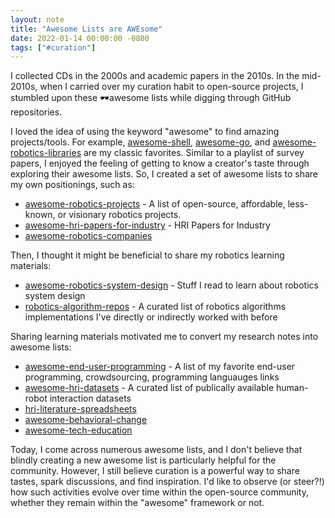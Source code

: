 ```yaml
---
layout: note
title: "Awesome Lists are AWEsome"
date: 2022-01-14 00:00:00 -0800
tags: ["#curation"]
---
```


I collected CDs in the 2000s and academic papers in the 2010s.
In the mid-2010s, when I carried over my curation habit to open-source projects, I stumbled upon these 🕶️awesome lists while digging through GitHub repositories.

I loved the idea of using the keyword "awesome" to find amazing projects/tools.
For example, [awesome-shell](https://github.com/awesome-lists/awesome-bash), [awesome-go](https://github.com/avelino/awesome-go), and [awesome-robotics-libraries](https://github.com/jslee02/awesome-robotics-libraries) are my classic favorites.
Similar to a playlist of survey papers, I enjoyed the feeling of getting to know a creator's taste through exploring their awesome lists.
So, I created a set of awesome lists to share my own positionings, such as:

- [awesome-robotics-projects](https://github.com/mjyc/awesome-robotics-projects) - A list of open-source, affordable, less-known, or visionary robotics projects.
- [awesome-hri-papers-for-industry](https://github.com/mjyc/awesome-hri-papers-for-industry) - HRI Papers for Industry
- [awesome-robotics-companies](https://github.com/mjyc/awesome-robotics-companies)

Then, I thought it might be beneficial to share my robotics learning materials:

- [awesome-robotics-system-design](https://github.com/mjyc/awesome-robotics-system-design) - Stuff I read to learn about robotics system design
- [robotics-algorithm-repos](https://github.com/mjyc/robotics-algorithm-repos) - A curated list of robotics algorithms implementations I've directly or indirectly worked with before

Sharing learning materials motivated me to convert my research notes into awesome lists:

- [awesome-end-user-programming](https://github.com/mjyc/awesome-end-user-programming) - A list of my favorite end-user programming, crowdsourcing, programming languauges links
- [awesome-hri-datasets](https://github.com/mjyc/awesome-hri-datasets) - A curated list of publically available human-robot interaction datasets
- [hri-literature-spreadsheets](https://github.com/mjyc/hri-literature-spreadsheets)
- [awesome-behavioral-change](https://github.com/mjyc/awesome-behavioral-change)
- [awesome-tech-education](https://github.com/mjyc/awesome-tech-education)

Today, I come across numerous awesome lists, and I don't believe that blindly creating a new awesome list is particularly helpful for the community.
However, I still believe curation is a powerful way to share tastes, spark discussions, and find inspiration.
I'd like to observe (or steer?!) how such activities evolve over time within the open-source community, whether they remain within the "awesome" framework or not.